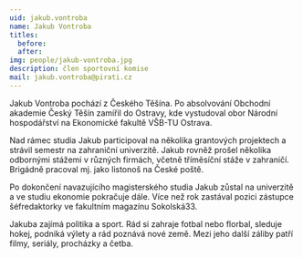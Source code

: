 ```yaml
---
uid: jakub.vontroba
name: Jakub Vontroba
titles:
  before:
  after:
img: people/jakub-vontroba.jpg
description: člen sportovní komise 
mail: jakub.vontroba@pirati.cz
---
```


Jakub Vontroba pochází z Českého Těšína. Po absolvování Obchodní akademie Český Těšín zamířil do Ostravy, kde vystudoval obor Národní hospodářství na Ekonomické fakultě VŠB-TU Ostrava.

Nad rámec studia Jakub participoval na několika grantových projektech a strávil semestr na zahraniční univerzitě. Jakub rovněž prošel několika odbornými stážemi v různých firmách, včetně tříměsíční stáže v zahraničí. Brigádně pracoval mj. jako listonoš na České poště.

Po dokončení navazujícího magisterského studia Jakub zůstal na univerzitě a ve studiu ekonomie pokračuje dále. Více než rok zastával pozici zástupce šéfredaktorky ve fakultním magazínu Sokolská33.

Jakuba zajímá politika a sport. Rád si zahraje fotbal nebo florbal, sleduje hokej, podniká výlety a rád poznává nové země. Mezi jeho další záliby patří filmy, seriály, procházky a četba.
